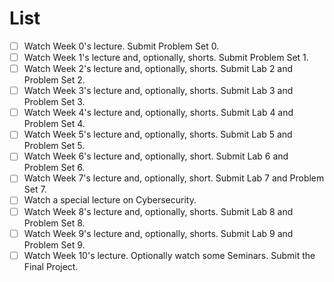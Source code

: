 # List
- [ ] Watch Week 0's lecture. Submit Problem Set 0. 
- [ ] Watch Week 1's lecture and, optionally, shorts. Submit Problem Set 1. 
- [ ] Watch Week 2's lecture and, optionally, shorts. Submit Lab 2 and Problem Set 2. 
- [ ] Watch Week 3's lecture and, optionally, shorts. Submit Lab 3 and Problem Set 3. 
- [ ] Watch Week 4's lecture and, optionally, shorts. Submit Lab 4 and Problem Set 4. 
- [ ] Watch Week 5's lecture and, optionally, shorts. Submit Lab 5 and Problem Set 5. 
- [ ] Watch Week 6's lecture and, optionally, short. Submit Lab 6 and Problem Set 6. 
- [ ] Watch Week 7's lecture and, optionally, short. Submit Lab 7 and Problem Set 7. 
- [ ] Watch a special lecture on Cybersecurity. 
- [ ] Watch Week 8's lecture and, optionally, shorts. Submit Lab 8 and Problem Set 8. 
- [ ] Watch Week 9's lecture and, optionally, shorts. Submit Lab 9 and Problem Set 9. 
- [ ] Watch Week 10's lecture. Optionally watch some Seminars. Submit the Final Project.